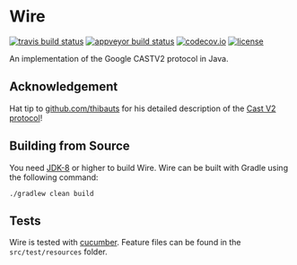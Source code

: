 # Wire

[![travis build status](https://img.shields.io/travis/ofmooseandmen/wire/master.svg?label=travis+build)](https://travis-ci.org/ofmooseandmen/wire)
[![appveyor build status](https://ci.appveyor.com/api/projects/status/ddk4r0s84dd86rt0?svg=true)](https://ci.appveyor.com/project/ofmooseandmen/wire)
[![codecov.io](https://codecov.io/github/ofmooseandmen/wire/branches/master/graphs/badge.svg)](https://codecov.io/github/ofmooseandmen/wire)
[![license](https://img.shields.io/badge/license-BSD3-lightgray.svg)](https://opensource.org/licenses/BSD-3-Clause)

An implementation of the Google CASTV2 protocol in Java.

## Acknowledgement

Hat tip to [github.com/thibauts](https://github.com/thibauts) for his detailed description of the [Cast V2 protocol](https://github.com/thibauts/node-castv2#protocol-description)!

## Building from Source

You need [JDK-8](http://openjdk.java.net/projects/jdk8/) or higher to build Wire.
Wire can be built with Gradle using the following command:

```
./gradlew clean build
```

## Tests

Wire is tested with [cucumber](https://cucumber.io). Feature files can be found in the `src/test/resources` folder.

